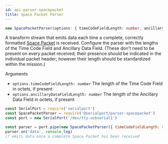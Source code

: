 ```yaml
---
id: api-parser-spacepacket
title: Space Packet Parser
---
```

```typescript
new SpacePacketParser(options: { timeCodeFieldLength: number, ancillaryDataFieldLength: number })
```

A transform stream that emits data each time a complete, correctly formatted [Space Packet](https://public.ccsds.org/Pubs/133x0b2e1.pdf) is received. Configure the parser with the lengths of the Time Code Field and Ancillary Data Field. (These don't need to be present on every packet received; their presence should be indicated in the individual packet header; however their length should be standardized within the mission.)

Arguments
- `options.timeCodeFieldLength: number` The length of the Time Code Field in octets, if present
- `options.ancillaryDataFieldLength: number` The length of the Ancillary Data Field in octets, if present


```js
const SerialPort = require('serialport')
const SpacePacketParser = require('@serialport/parser-spacepacket')
const port = new SerialPort('/dev/tty-usbserial1')

const parser = port.pipe(new SpacePacketParser({ timeCodeFieldLength: 8 }))
parser.on('data', console.log)
// emits data once a complete Space Packet has been received
```